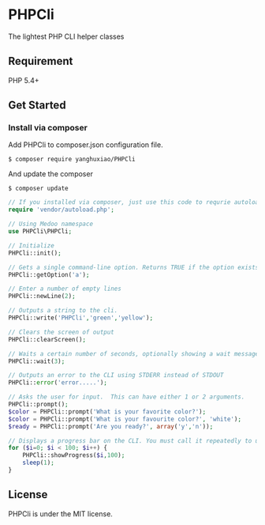# PHPCli

The lightest PHP CLI helper classes

## Requirement

PHP 5.4+

## Get Started

### Install via composer

Add PHPCli to composer.json configuration file.
```
$ composer require yanghuxiao/PHPCli
```

And update the composer
```
$ composer update
```

```php
// If you installed via composer, just use this code to requrie autoloader on the top of your projects.
require 'vendor/autoload.php';

// Using Medoo namespace
use PHPCli\PHPCli;

// Initialize
PHPCli::init();

// Gets a single command-line option. Returns TRUE if the option exists, but doesn't have a value, and is simply acting as a flag.
PHPCli::getOption('a');

// Enter a number of empty lines
PHPCli::newLine(2);

// Outputs a string to the cli.
PHPCli::write('PHPCli','green','yellow');

// Clears the screen of output
PHPCli::clearScreen();

// Waits a certain number of seconds, optionally showing a wait message and waiting for a key press.
PHPCli::wait(3);

// Outputs an error to the CLI using STDERR instead of STDOUT
PHPCli::error('error.....');

// Asks the user for input.  This can have either 1 or 2 arguments.
PHPCli::prompt();
$color = PHPCli::prompt('What is your favorite color?');
$color = PHPCli::prompt('What is your favourite color?', 'white');
$ready = PHPCli::prompt('Are you ready?', array('y','n'));

// Displays a progress bar on the CLI. You must call it repeatedly to update it. Set $thisStep = false to erase the progress bar.
for ($i=0; $i < 100; $i++) { 
	PHPCli::showProgress($i,100);
	sleep(1);
}

```


## License

PHPCli is under the MIT license.